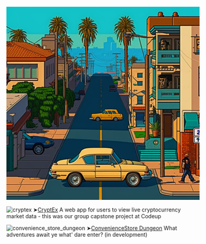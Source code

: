 
![alt text](https://github.com/RydCri/RydCri/blob/main/pixelcity.png?raw=true)


 ![cryptex](https://user-images.githubusercontent.com/107228115/235328598-98b6083a-6b72-41c1-ae57-f457f83edb2a.gif)
➤[CryptEx](http://cryptexlife.com) A web app for users to view live cryptocurrency market data - this was our group capstone project at Codeup

![convenience_store_dungeon](https://github.com/RydCri/RydCri/assets/107228115/82002e3c-740d-421d-9205-6b68cba6f1fb)
➤[ConvenienceStore Dungeon](http://rydev.io/shop.html) What adventures await ye what' dare enter? (in development)

